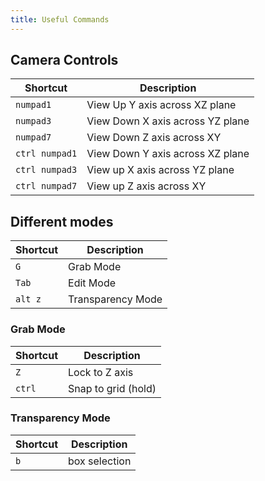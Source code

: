 ```yaml
---
title: Useful Commands 
---
```


## Camera Controls 

| Shortcut         | Description                       |
| ---------------- | --------------------------------- |
| `numpad1`        | View Up Y axis across XZ plane    |
| `numpad3`        | View Down X axis across YZ plane  |
| `numpad7`        | View Down Z axis across XY        |
| `ctrl numpad1`   | View Down Y axis across XZ plane  |
| `ctrl numpad3`   | View up X axis across YZ plane    |
| `ctrl numpad7`   | View up Z axis across XY          |


## Different modes

| Shortcut         | Description       |
| ---------------- | ----------------- |
| `G`              | Grab Mode         | 
| `Tab`            | Edit Mode         | 
| `alt z`          | Transparency Mode |

### Grab Mode 

| Shortcut         | Description         |
| ---------------- | ------------------- |
| `Z`              | Lock to Z axis      | 
| `ctrl`           | Snap to grid (hold) |

### Transparency Mode 

| Shortcut         | Description   |
| ---------------- | ------------- |
| `b`              | box selection | 
